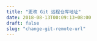 ```yaml
---
title: "更改 Git 远程仓库地址"
date: 2018-08-13T00:09:13+08:00
draft: false
slug: "change-git-remote-url"
---
```



